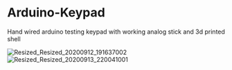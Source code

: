# Arduino-Keypad
Hand wired arduino testing keypad with working analog stick and 3d printed shell


![Resized_Resized_20200912_191637002](https://user-images.githubusercontent.com/89361982/150275698-61681289-95eb-4498-8fbb-de698e036de4.jpeg)
![Resized_Resized_20200913_220041001](https://user-images.githubusercontent.com/89361982/150275702-7f4a44de-a33b-4c27-8c3f-dc49e101b841.jpeg)
